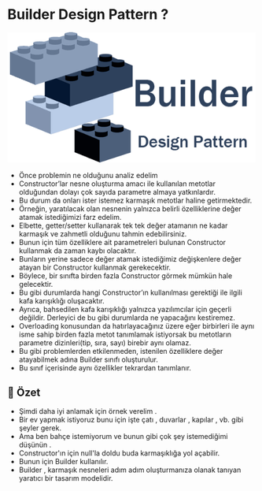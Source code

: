 # Builder Design Pattern ? 

<img src="https://github.com/rasitesdmr/CreationalDesignPatterns/blob/master/images/build.png" width="100%" height="50%"/>

* Önce problemin ne olduğunu analiz edelim 
* Constructor’lar nesne oluşturma amacı ile kullanılan metotlar olduğundan 
dolayı çok sayıda parametre almaya yatkınlardır. 
* Bu durum da onları ister istemez karmaşık metotlar haline getirmektedir. 
* Örneğin, yaratılacak olan nesnenin yalnızca belirli özelliklerine değer atamak istediğimizi farz edelim.
* Elbette, getter/setter kullanarak tek tek değer atamanın ne kadar karmaşık ve zahmetli olduğunu tahmin edebilirsiniz.
* Bunun için tüm özelliklere ait parametreleri bulunan Constructor kullanmak da zaman kaybı olacaktır.
* Bunların yerine sadece değer atamak istediğimiz değişkenlere değer atayan bir Constructor kullanmak gerekecektir. 
* Böylece, bir sınıfta birden fazla Constructor görmek mümkün hale gelecektir.
* Bu gibi durumlarda hangi Constructor’ın kullanılması gerektiği ile ilgili kafa karışıklığı oluşacaktır. 
* Ayrıca, bahsedilen kafa karışıklığı yalnızca yazılımcılar için geçerli değildir. Derleyici de bu 
gibi durumlarda ne yapacağını kestiremez. 
* Overloading konusundan da hatırlayacağınız üzere eğer birbirleri ile aynı isme sahip birden fazla metot 
tanımlamak istiyorsak bu metotların parametre dizinleri(tip, sıra, sayı) birebir aynı olamaz. 
* Bu gibi problemlerden etkilenmeden, istenilen özelliklere değer atayabilmek adına Builder sınıfı oluşturulur.
* Bu sınıf içerisinde aynı özellikler tekrardan tanımlanır.

## 📌 Özet

* Şimdi daha iyi anlamak için örnek verelim .
* Bir ev yapmak istiyoruz bunu için işte çatı , duvarlar , kapılar , vb. gibi şeyler gerek.
* Ama ben bahçe istemiyorum ve bunun gibi çok şey istemediğimi düşünün .
* Constructor'ın için null'la doldu buda karmaşıklığa yol açabilir.
* Bunun için Builder kullanılır.
* Builder , karmaşık nesneleri adım adım oluşturmanıza olanak tanıyan yaratıcı bir tasarım modelidir. 
